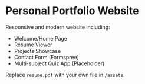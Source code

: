 # Personal Portfolio Website

Responsive and modern website including:
- Welcome/Home Page
- Resume Viewer
- Projects Showcase
- Contact Form (Formspree)
- Multi-subject Quiz App (Placeholder)

Replace `resume.pdf` with your own file in `/assets`.
